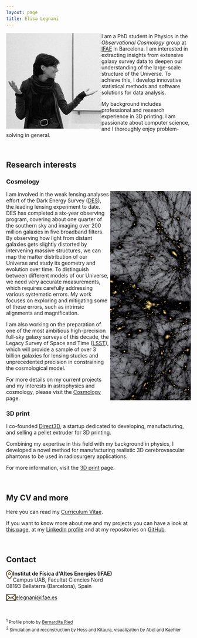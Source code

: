 ```yaml
---
layout: page
title: Elisa Legnani
---
```


<img class="circular-img" align="left" width=260 src="assets/img/me_23_2.jpg"/>

I am a PhD student in Physics in the *Observational Cosmology* group at [IFAE](https://www.ifae.es/) in Barcelona. I am interested in extracting insights from extensive galaxy survey data to deepen our understanding of the large-scale structure of the Universe. To achieve this, I develop innovative statistical methods and software solutions for data analysis.

My background includes professional and research experience in 3D printing. I am passionate about computer science, and I thoroughly enjoy problem-solving in general.

<br>

## Research interests

### Cosmology

<img class="post-img" width=220 align="right" src="/assets/img/LSS.png"/>

I am involved in the weak lensing analyses effort of the Dark Energy Survey ([DES](https://www.darkenergysurvey.org/)), the leading lensing experiment to date. DES has completed a six-year observing program, covering about one quarter of the southern sky and imaging over 200 million galaxies in five broadband filters. By observing how light from distant galaxies gets slightly distorted by intervening massive structures, we can map the matter distribution of our Universe and study its geometry and evolution over time. To distinguish between different models of our Universe, we need very accurate measurements, which requires carefully addressing various systematic errors. My work focuses on exploring and mitigating some of these errors, such as intrinsic alignments and magnification.

I am also working on the preparation of one of the most ambitious high-precision full-sky galaxy surveys of this decade, the Legacy Survey of Space and Time ([LSST](https://lsstdesc.org/)), which will provide a sample of over 3 billion galaxies for lensing studies and unprecedented precision in constraining the cosmological model.

For more details on my current projects and my interests in astrophysics and cosmology, please visit the [Cosmology](https://elisalegnani.github.io/cosmology) page.

### 3D print

I co-founded [Direct3D](https://www.direct3d.it/), a startup dedicated to developing, manufacturing, and selling a pellet extruder for 3D printing.

Combining my expertise in this field with my background in physics, I developed a novel method for manufacturing realistic 3D cerebrovascular phantoms to be used in radiosurgery applications.

For more information, visit the [3D print](https://elisalegnani.github.io//3dprint) page.

<br>

## My CV and more

Here you can read my [Curriculum Vitae](https://drive.google.com/file/d/1hqm60XJ0-QDLmXFYZ1klpW1z_U_48r6b/view?usp=sharing).

If you want to know more about me and my projects you can have a look at [this page](https://elisalegnani.github.io/aboutme), at my [LinkedIn profile](https://www.linkedin.com/in/elisa-legnani-32590819b/) and at my repositories on [GitHub](https://github.com/ElisaLegnani).

<br>

## Contact

<img class="thumbnail-img" align="left" height=24 src="/assets/img/img_location.png"/> **Institut de Física d'Altes Energies (IFAE)** <br>
Campus UAB, Facultat Ciencies Nord <br>
08193 Bellaterra (Barcelona), Spain

<img class="thumbnail-img" align="left" height=18 src="/assets/img/img_mail.png"/> [elegnani@ifae.es](mailto:elegnani@ifae.es)

<!---* <img class="thumbnail-img" align="left" height=18 src="/assets/img/img_mail.png"/> [elegnani97@gmail.com](mailto:elegnani97@gmail.com)  *--->

<br>

<sub> <sup>1</sup> Profile photo by [Bernardita Ried](https://sites.google.com/view/bernarditaried) \
<sup>2</sup> Simulation and reconstruction by Hess and Kitaura, visualization by Abel and Kaehler <sub/>

<!---* I'll also try to keep the [Blog](https://elisalegnani.github.io/blog) page updated with some more random stuff I do. *--->
